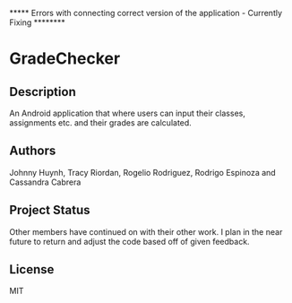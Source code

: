 ***** Errors with connecting correct version of the application - Currently Fixing ********

# GradeChecker

## Description
An Android application that where users can input their classes, assignments etc. and their grades are calculated.

## Authors
Johnny Huynh, Tracy Riordan, Rogelio Rodriguez, Rodrigo Espinoza and Cassandra Cabrera

## Project Status
Other members have continued on with their other work.  I plan in the near future to return and adjust the code based off of given feedback.

## License
MIT
